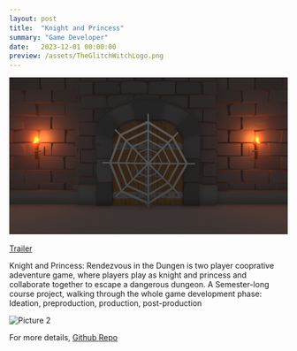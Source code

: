 ```yaml
---
layout: post
title:  "Knight and Princess"
summary: "Game Developer"
date:   2023-12-01 00:00:00
preview: /assets/TheGlitchWitchLogo.png
---
```


![Picture 1](/assets/KandP1.PNG)

[Trailer](https://www.bilibili.com/video/BV1Qt421j7mq)

Knight and Princess: Rendezvous in the Dungen is two player cooprative adeventure game, where players play as knight and princess and collaborate together to escape a dangerous dungeon. A Semester-long course project, walking through the whole game development phase: Ideation, preproduction, production, post-production


![Picture 2](/assets/KandP2.jpg)

For more details, [Github Repo](https://github.com/chelliy/Knight-and-Princes-Rendezvous-in-the-Dungeon)
